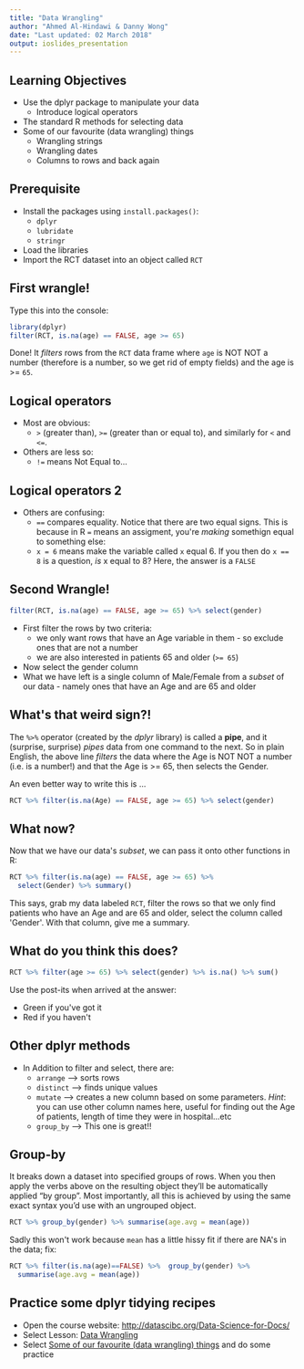 ```yaml
---
title: "Data Wrangling"
author: "Ahmed Al-Hindawi & Danny Wong"
date: "Last updated: 02 March 2018"
output: ioslides_presentation
---
```




## Learning Objectives

- Use the dplyr package to manipulate your data
    + Introduce logical operators
- The standard R methods for selecting data
- Some of our favourite (data wrangling) things
    + Wrangling strings
    + Wrangling dates
    + Columns to rows and back again


## Prerequisite

- Install the packages using `install.packages()`:
    + `dplyr` 
    + `lubridate` 
    + `stringr`
- Load the libraries
- Import the RCT dataset into an object called `RCT`

## First wrangle!

Type this into the console:

```r
library(dplyr)
filter(RCT, is.na(age) == FALSE, age >= 65)
```

Done! It _filters_ rows from the `RCT` data frame where `age` is NOT NOT a number (therefore is a number, so we get rid of empty fields) and the age is >= `65`.

## Logical operators

- Most are obvious:
    + `>` (greater than), `>=` (greater than or equal to), and similarly for `<` and `<=`.
- Others are less so:
    + `!=` means Not Equal to...

## Logical operators 2

- Others are confusing:
    + `==` compares equality. Notice that there are two equal signs. This is because in R `=` means an assigment, you're _making_ somethign equal to something else:
    + `x = 6` means make the variable called `x` equal 6. If you then do `x == 8` is a question, _is_ x equal to 8? Here, the answer is a `FALSE`

## Second Wrangle!


```r
filter(RCT, is.na(age) == FALSE, age >= 65) %>% select(gender)
```

- First filter the rows by two criteria:
    + we only want rows that have an Age variable in them - so exclude ones that are not a number
    + we are also interested in patients 65 and older (`>= 65`)
- Now select the gender column
- What we have left is a single column of Male/Female from a _subset_ of our data - namely ones that have an Age and are 65 and older

## What's that weird sign?!

The `%>%` operator (created by the _dplyr_ library) is called a **pipe**, and it (surprise, surprise) _pipes_ data from one command to the next. So in plain English, the above line _filters_ the data where the Age  is NOT NOT a  number (i.e. is a number!) and that the Age is >= 65, then selects the Gender.

An even better way to write this is ...


```r
RCT %>% filter(is.na(Age) == FALSE, age >= 65) %>% select(gender)
```

## What now?

Now that we have our data's _subset_, we can pass it onto other functions in R:


```r
RCT %>% filter(is.na(age) == FALSE, age >= 65) %>% 
  select(Gender) %>% summary()
```

This says, grab my data labeled `RCT`, filter the rows so that we only find patients who have an Age and are 65 and older, select the column called 'Gender'. With that column, give me a summary.

## What do you think this does?


```r
RCT %>% filter(age >= 65) %>% select(gender) %>% is.na() %>% sum()
```

Use the post-its when arrived at the answer:
- Green if you've got it
- Red if you haven't

## Other dplyr methods

- In Addition to filter and select, there are:
    + `arrange` --> sorts rows
    + `distinct` --> finds unique values 
    + `mutate` --> creates a new column based on some parameters. _Hint_: you can use other column names here, useful for finding out the Age of patients, length of time they were in hospital...etc
    + `group_by` --> This one is great!!
    
## Group-by
It breaks down a dataset into specified groups of rows. When you then apply the verbs above on the resulting object they’ll be automatically applied “by group”. Most importantly, all this is achieved by using the same exact syntax you’d use with an ungrouped object.


```r
RCT %>% group_by(gender) %>% summarise(age.avg = mean(age))
```
Sadly this won't work because `mean` has a little hissy fit if there are NA's in the data; fix:


```r
RCT %>% filter(is.na(age)==FALSE) %>%  group_by(gender) %>% 
  summarise(age.avg = mean(age))
```

## Practice some dplyr tidying recipes

- Open the course website: http://datascibc.org/Data-Science-for-Docs/
- Select Lesson: [Data Wrangling](http://datascibc.org/Data-Science-for-Docs/04-lesson-04-data-wrangling.html)
- Select [Some of our favourite (data wrangling) things](http://datascibc.org/Data-Science-for-Docs/04-lesson-04-data-wrangling.html#things) and do some practice
